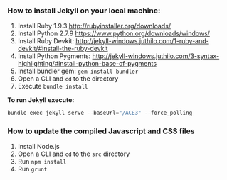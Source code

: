 ### How to install Jekyll on your local machine:

1. Install Ruby 1.9.3 http://rubyinstaller.org/downloads/
2. Install Python 2.7.9 https://www.python.org/downloads/windows/
3. Install Ruby Devkit: http://jekyll-windows.juthilo.com/1-ruby-and-devkit/#install-the-ruby-devkit
4. Install Python Pygments: http://jekyll-windows.juthilo.com/3-syntax-highlighting/#install-python-base-of-pygments
5. Install bundler gem: `gem install bundler`
6. Open a CLI and `cd` to the directory
7. Execute `bundle install`

**To run Jekyll execute:**

```powershell
bundle exec jekyll serve --baseUrl="/ACE3" --force_polling
```

### How to update the compiled Javascript and CSS files

1. Install Node.js
2. Open a CLI and `cd` to the `src` directory
3. Run `npm install`
4. Run `grunt`
